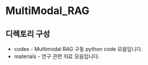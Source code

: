 # MultiModal_RAG

## 디렉토리 구성
* codes - Multimodal RAG 구동 python code 모음입니다.
* materials - 연구 관련 자료 모음입니다.
